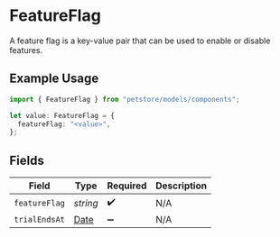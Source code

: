# FeatureFlag

A feature flag is a key-value pair that can be used to enable or disable features.

## Example Usage

```typescript
import { FeatureFlag } from "petstore/models/components";

let value: FeatureFlag = {
  featureFlag: "<value>",
};
```

## Fields

| Field                                                                                         | Type                                                                                          | Required                                                                                      | Description                                                                                   |
| --------------------------------------------------------------------------------------------- | --------------------------------------------------------------------------------------------- | --------------------------------------------------------------------------------------------- | --------------------------------------------------------------------------------------------- |
| `featureFlag`                                                                                 | *string*                                                                                      | :heavy_check_mark:                                                                            | N/A                                                                                           |
| `trialEndsAt`                                                                                 | [Date](https://developer.mozilla.org/en-US/docs/Web/JavaScript/Reference/Global_Objects/Date) | :heavy_minus_sign:                                                                            | N/A                                                                                           |